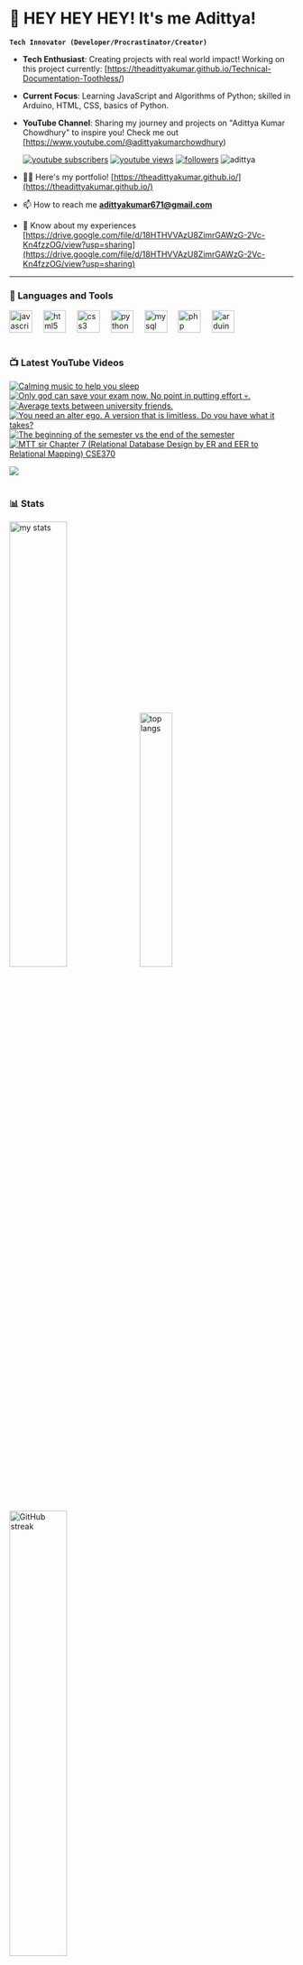 # 👑 HEY HEY HEY! It's me Adittya!

**`Tech Innovator (Developer/Procrastinator/Creator)`**

- **Tech Enthusiast**: Creating projects with real world impact! Working on this project currently: [https://theadittyakumar.github.io/Technical-Documentation-Toothless/)
- **Current Focus**: Learning JavaScript and Algorithms of Python; skilled in Arduino, HTML, CSS, basics of Python.
- **YouTube Channel**: Sharing my journey and projects on "Adittya Kumar Chowdhury" to inspire you! Check me out [https://www.youtube.com/@adittyakumarchowdhury) 

   <p align="left">
      <a href="https://www.youtube.com/channel/UCu68HfYtlcXFI7kNhnSdspA?sub_confirmation=1">
         <img alt="youtube subscribers" title="Subscribe to my YouTube channel" src="https://custom-icon-badges.demolab.com/youtube/channel/subscribers/UCu68HfYtlcXFI7kNhnSdspA?color=%23E05D44&label=SUBSCRIBE&logo=video&logoColor=white&style=for-the-badge&labelColor=CE4630"/></a> 
      <a href="https://www.youtube.com/c/adittyakumarchowdhury">
         <img alt="youtube views" title="YouTube views" src="https://custom-icon-badges.demolab.com/youtube/channel/views/UCu68HfYtlcXFI7kNhnSdspA?color=%23E1AD0E&logo=eye&logoColor=white&style=for-the-badge&labelColor=C79600"/></a> 
      <a href="https://github.com/TheAdittyaKumar?tab=followers">
         <img alt="followers" title="Follow me on Github" src="https://custom-icon-badges.demolab.com/github/followers/TheAdittyaKumar?color=236ad3&labelColor=1155ba&style=for-the-badge&logo=person-add&label=Follow&logoColor=white"/></a>
      <img src="https://komarev.com/ghpvc/?username=TheAdittyaKumar&label=Profile%20views&color=0e75b6&style=flat" alt="adittya" />
   </p>


- 👨‍💻 Here's my portfolio! [https://theadittyakumar.github.io/](https://theadittyakumar.github.io/)

- 📫 How to reach me **adittyakumar671@gmail.com**

- 📄 Know about my experiences [https://drive.google.com/file/d/18HTHVVAzU8ZimrGAWzG-2Vc-Kn4fzzOG/view?usp=sharing](https://drive.google.com/file/d/18HTHVVAzU8ZimrGAWzG-2Vc-Kn4fzzOG/view?usp=sharing)

---

### 🧰 Languages and Tools

<div align="left">
  <img src="https://cdn.jsdelivr.net/gh/devicons/devicon/icons/javascript/javascript-original.svg" height="40" alt="javascript logo"  />
  <img width="12" />
  <img src="https://cdn.jsdelivr.net/gh/devicons/devicon/icons/html5/html5-original.svg" height="40" alt="html5 logo"  />
  <img width="12" />
  <img src="https://cdn.jsdelivr.net/gh/devicons/devicon/icons/css3/css3-original.svg" height="40" alt="css3 logo"  />
  <img width="12" />
  <img src="https://cdn.jsdelivr.net/gh/devicons/devicon/icons/python/python-original.svg" height="40" alt="python logo"  />
  <img width="12" />
  <img src="https://cdn.jsdelivr.net/gh/devicons/devicon/icons/mysql/mysql-original.svg" height="40" alt="mysql logo"  />
  <img width="12" />
  <img src="https://cdn.jsdelivr.net/gh/devicons/devicon/icons/php/php-original.svg" height="40" alt="php logo"  />
  <img width="12" />
  <img src="https://cdn.jsdelivr.net/gh/devicons/devicon/icons/arduino/arduino-original.svg" height="40" alt="arduino logo"  />
</div>


#

### 📺 Latest YouTube Videos

<!-- BEGIN YOUTUBE-CARDS -->
[![Calming music to help you sleep](https://ytcards.demolab.com/?id=OsQ_U5aKShg&title=Calming+music+to+help+you+sleep&lang=en&timestamp=1744578709&background_color=%230d1117&title_color=%23ffffff&stats_color=%23dedede&max_title_lines=1&width=250&border_radius=5 "Calming music to help you sleep")](https://www.youtube.com/watch?v=OsQ_U5aKShg)
[![Only god can save your exam now. No point in putting effort 💀.](https://ytcards.demolab.com/?id=MuH40EPgVsk&title=Only+god+can+save+your+exam+now.+No+point+in+putting+effort+%F0%9F%92%80.&lang=en&timestamp=1744572580&background_color=%230d1117&title_color=%23ffffff&stats_color=%23dedede&max_title_lines=1&width=250&border_radius=5 "Only god can save your exam now. No point in putting effort 💀.")](https://www.youtube.com/watch?v=MuH40EPgVsk)
[![Average texts between university friends.](https://ytcards.demolab.com/?id=jYz6fatQn7s&title=Average+texts+between+university+friends.&lang=en&timestamp=1744561337&background_color=%230d1117&title_color=%23ffffff&stats_color=%23dedede&max_title_lines=1&width=250&border_radius=5 "Average texts between university friends.")](https://www.youtube.com/watch?v=jYz6fatQn7s)
[![You need an alter ego. A version that is limitless. Do you have what it takes?](https://ytcards.demolab.com/?id=o6_DIP5dYfg&title=You+need+an+alter+ego.+A+version+that+is+limitless.+Do+you+have+what+it+takes%3F&lang=en&timestamp=1744542543&background_color=%230d1117&title_color=%23ffffff&stats_color=%23dedede&max_title_lines=1&width=250&border_radius=5 "You need an alter ego. A version that is limitless. Do you have what it takes?")](https://www.youtube.com/watch?v=o6_DIP5dYfg)
[![The beginning of the semester vs the end of the semester](https://ytcards.demolab.com/?id=bDXnEqU_glU&title=The+beginning+of+the+semester+vs+the+end+of+the+semester&lang=en&timestamp=1744485210&background_color=%230d1117&title_color=%23ffffff&stats_color=%23dedede&max_title_lines=1&width=250&border_radius=5 "The beginning of the semester vs the end of the semester")](https://www.youtube.com/watch?v=bDXnEqU_glU)
[![MTT sir Chapter 7 (Relational Database Design by ER and EER to Relational Mapping) CSE370](https://ytcards.demolab.com/?id=CAKLxtQOpe4&title=MTT+sir+Chapter+7+%28Relational+Database+Design+by+ER+and+EER+to+Relational+Mapping%29+CSE370&lang=en&timestamp=1744474105&background_color=%230d1117&title_color=%23ffffff&stats_color=%23dedede&max_title_lines=1&width=250&border_radius=5 "MTT sir Chapter 7 (Relational Database Design by ER and EER to Relational Mapping) CSE370")](https://www.youtube.com/watch?v=CAKLxtQOpe4)
<!-- END YOUTUBE-CARDS -->

[<img src="https://custom-icon-badges.demolab.com/badge/-Subscribe%20For%20More-red?style=for-the-badge&logo=video&logoColor=white"/>](https://www.youtube.com/channel/UCu68HfYtlcXFI7kNhnSdspA?sub_confirmation=1)

#

### 📊 Stats

<div align="left">
  <img alt="my stats" width="45%" src="https://github-readme-stats.vercel.app/api?username=TheAdittyaKumar&show_icons=true&hide_border=true&theme=vision-friendly-dark" />
  <img alt="top langs" width="34%" src="https://github-readme-stats.vercel.app/api/top-langs/?username=TheAdittyaKumar&layout=compact&hide_border=true&theme=vision-friendly-dark" />
  <img alt="GitHub streak" width="45%" src="https://github-readme-streak-stats.herokuapp.com/?user=TheAdittyaKumar&theme=vision-friendly-dark&hide_border=true" />

</div>



<!-- ![GitHub Streak](https://streak-stats.demolab.com?user=TheAdittyaKumar&theme=swift&border_radius=4.5) -->
#

